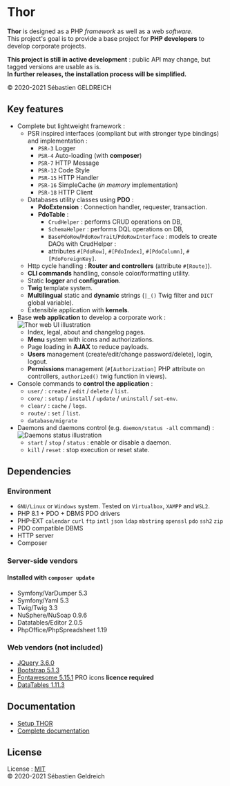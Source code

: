 # Thor

**Thor** is designed as a PHP *framework* as well as a web *software*.  
This project's goal is to provide a base project for **PHP developers** to develop corporate projects.

**This project is still in active development** : public API may change, but tagged versions are usable as is.  
**In further releases, the installation process will be simplified.**

&copy; 2020-2021 Sébastien GELDREICH

## Key features

* Complete but lightweight framework :
    * PSR inspired interfaces (compliant but with stronger type bindings) and implementation :
        * `PSR-3` Logger
        * `PSR-4` Auto-loading (with **composer**)
        * `PSR-7` HTTP Message
        * `PSR-12` Code Style
        * `PSR-15` HTTP Handler
        * `PSR-16` SimpleCache (*in memory* implementation)
        * `PSR-18` HTTP Client
    * Databases utility classes using **PDO** :
        * **PdoExtension** : Connection handler, requester, transaction.
        * **PdoTable** :
            * `CrudHelper` : performs CRUD operations on DB,
            * `SchemaHelper` : performs DQL operations on DB,
            * `BasePdoRow`/`PdoRowTrait`/`PdoRowInterface` : models to create DAOs with CrudHelper :
            * attributes `#[PdoRow]`, `#[PdoIndex]`, `#[PdoColumn]`, `#[PdoForeignKey]`.
    * Http cycle handling : **Router and controllers** (attribute `#[Route]`).
    * **CLI commands** handling, console color/formatting utility.
    * Static **logger** and **configuration**.
    * **Twig** template system.
    * **Multilingual** static and **dynamic** strings (`|_()` Twig filter and `DICT` global variable).
    * Extensible application with **kernels**.
* Base **web application** to develop a corporate work :
  ![Thor web UI illustration](https://i.ibb.co/R4q28Pg/ui.png)
    * Index, legal, about and changelog pages.
    * **Menu** system with icons and authorizations.
    * Page loading in **AJAX**  to reduce payloads.
    * **Users** management (create/edit/change password/delete), login, logout.
    * **Permissions** management (`#[Authorization]` PHP attribute on controllers, `authorized()` twig function in views).
* Console commands to **control the application** :
    * `user/` : `create` / `edit` / `delete` / `list`.
    * `core/` : `setup` / `install` / `update` / `uninstall` / `set-env`.
    * `clear/` : `cache` / `logs`.
    * `route/` : `set` / `list`.
    * `database/migrate`
* Daemons and daemons control (e.g. `daemon/status -all` command) :  
  ![Daemons status illustration](https://i.ibb.co/y84GkDy/daemons.png)
    * `start` / `stop` / `status` : enable or disable a daemon.
    * `kill` / `reset` : stop execution or reset state.

## Dependencies

### Environment

* `GNU/Linux` or `Windows` system. Tested on `Virtualbox`, `XAMPP` and `WSL2`.
* PHP 8.1 + PDO + DBMS PDO drivers
* PHP-EXT `calendar` `curl` `ftp` `intl` `json` `ldap` `mbstring` `openssl` `pdo` `ssh2` `zip`
* PDO compatible DBMS
* HTTP server
* Composer

### Server-side vendors

#### Installed with `composer update`

* Symfony/VarDumper 5.3
* Symfony/Yaml 5.3
* Twig/Twig 3.3
* NuSphere/NuSoap 0.9.6
* Datatables/Editor 2.0.5
* PhpOffice/PhpSpreadsheet 1.19

### Web vendors (not included)

* [JQuery 3.6.0](https://code.jquery.com/jquery-3.5.1.min.js)
* [Bootstrap 5.1.3](https://getbootstrap.com/docs/5.1/getting-started/download/)
* [Fontawesome 5.15.1](https://fontawesome.com/) PRO icons **licence required**
* [DataTables 1.11.3](https://datatables.net/download/#bs5/dt-1.11.3/af-2.3.7/b-2.1.1/cr-1.5.5/date-1.1.1/fc-4.0.1/fh-3.2.1/kt-2.6.4/r-2.2.9/sc-2.0.5/sl-1.3.4)

## Documentation

* [Setup THOR](https://github.com/Trehinos/Thor/wiki/Setup) 
* [Complete documentation](https://github.com/Trehinos/thor/wiki)

## License

License : [MIT](LICENSE)  
&copy; 2020-2021 Sébastien Geldreich
